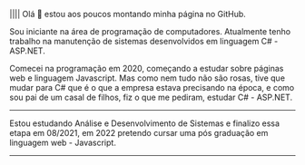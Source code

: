 |||| Olá 👋 estou aos poucos montando minha página no GitHub.

Sou iniciante na área de programação de computadores. Atualmente tenho trabalho na manutenção de sistemas desenvolvidos em linguagem C# - ASP.NET.

Comecei na programação em 2020, começando a estudar sobre páginas web e linguagem Javascript.
Mas como nem tudo não são rosas, tive que mudar para C# que é o que a empresa estava precisando na época, e como sou pai de um casal de filhos, fiz o que me pediram, estudar C# - ASP.NET. 

___________________________________________________________________________________________________________

Estou estudando Análise e Desenvolvimento de Sistemas e finalizo essa etapa em 08/2021, em 2022 pretendo cursar uma pós graduação em linguagem web - Javascript.

___________________________________________________________________________________________________________


